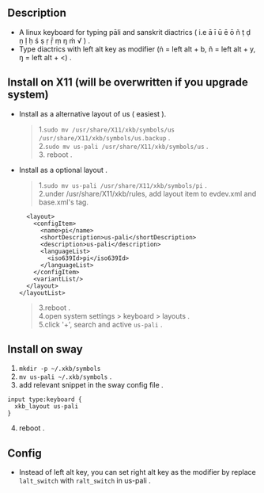 ## Description
- A linux keyboard for typing pāli and sanskrit diactrics ( i.e ā ī ū ē ō ñ ṭ ḍ ṇ ḷ ḥ ś ṣ ṛ ṝ ṃ ŋ ṁ √ ) .
- Type diactrics with left alt key as modifier (ṅ = left alt + b, ñ = left alt + y, ŋ = left alt + <) . 

## Install on X11 (will be overwritten if you upgrade system)
  - Install as a alternative layout of us ( easiest ).
    > 1.`sudo mv /usr/share/X11/xkb/symbols/us /usr/share/X11/xkb/symbols/us.backup` .  
    > 2.`sudo mv us-pali /usr/share/X11/xkb/symbols/us` .  
    > 3. reboot .  

  - Install as a optional layout .
    > 1.`sudo mv us-pali /usr/share/X11/xkb/symbols/pi` .  
    > 2.under /usr/share/X11/xkb/rules, add layout item to evdev.xml and base.xml's <layoutList> tag.  
    ```
      <layout>
        <configItem>
          <name>pi</name>
          <shortDescription>us-pali</shortDescription>
          <description>us-pali</description>
          <languageList>
            <iso639Id>pi</iso639Id>
          </languageList>
        </configItem>
        <variantList/>
      </layout>
    </layoutList>
    ```
    > 3.reboot .  
    > 4.open system settings > keyboard > layouts .  
    > 5.click '+', search and active `us-pali` .

## Install on sway
  1. `mkdir -p ~/.xkb/symbols`
  2. `mv us-pali ~/.xkb/symbols` .
  3. add relevant snippet in the sway config file .
  ```
  input type:keyboard {
    xkb_layout us-pali
  }
  ```
  4. reboot .

## Config
  - Instead of left alt key, you can set right alt key as the modifier by replace `lalt_switch` with `ralt_switch` in us-pali .
